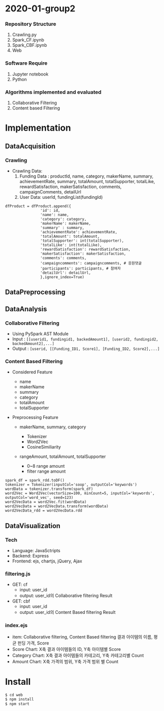 # 2020-01-group2

### Repository Structure
  1. Crawling.py
  2. Spark_CF.ipynb
  3. Spark_CBF.ipynb
  4. Web

### Software Require
  1. Jupyter notebook
  2. Python


### Algorithms implemented and evaluated
  1. Collaborative Filtering
  2. Content based Filtering


# Implementation

## DataAcquisition
 ### Crawling
- Crawling Data:
  1) Funding Data :  productId, name, category, makerName, summary, achievementRate, summary, totalAmount, totalSupporter, totalLike, rewardSatisfaction, makerSatisfaction, comments, campaignComments, detailUrl
  2) User Data: userId, fundingList(fundingId)


```
dfProduct = dfProduct.append({
                'id': id,
                'name': name,
                'category': category,
                'makerName': makerName,
                'summary' : summary,
                'achievementRate': achievementRate,
                'totalAmount': totalAmount,
                'totalSupporter': int(totalSupporter),
                'totalLike': int(totalLike),
                'rewardSatisfaction': rewardSatisfaction, 
                'makerSatisfaction': makerSatisfaction,
                'comments': comments,
                'campaigncomments': campaigncomments, # 응원댓글 
                'participants': participants, # 참여자
                'detailUrl': detailUrl,
                },ignore_index=True)
```



## DataPreprocessing


## DataAnalysis
### Collaborative Filtering
- Using PySpark AST Module
- Input : ```[[userid1, fundingid1, backedAmount1], [userid2, fundingid2, backedAmount2],...]```
- Output : 
```[userid, [[Funding_ID1, Score1], [Funding_ID2, Score2],...]```

### Content Based Filtering
- Considered Feature
  - name
  - makerName 
  - summary
  - category
  - totalAmount
  - totalSupporter

- Preprocessing Feature
  - makerName, summary, category
    - Tokenizer
    - Word2Vec
    - CosineSimiliarity

  - rangeAmount, totalAmount, totalSupporter
    - 0~8 range amount
    - filter range amount  

```
spark_df = spark_rdd.toDF()
tokenizer = Tokenizer(inputCol='soop', outputCol='keywords')
wordData = tokenizer.transform(spark_df)
word2Vec = Word2Vec(vectorSize=100, minCount=5, inputCol='keywords', outputCol='word_vec', seed=123)
word2VecData = word2Vec.fit(wordData)
word2VecData = word2VecData.transform(wordData)
word2VecData_rdd = word2VecData.rdd
```


## DataVisualization
### Tech
- Language: JavaSctripts
- Backend: Express
- Frontend: ejs, chartjs, jQuery, Ajax

### filtering.js
 - GET: cf
   - input: user_id
   - output: user_id의 Collaborative filtering Result
 - GET: cbf
   - input: user_id
   - output: user_id의 Content Based filtering Result

### index.ejs
 - item: Collaborative filtering, Content Based filtering 결과 아이템의 이름, 평균 펀딩 가격, Score
 - Score Chart: X축 결과 아이템들의 ID, Y축 아이템별 Score
 - Category Chart: X축 결과 아이템들의 카테고리, Y축 카테고리별 Count
 - Amount Chart: X축 가격의 범위, Y축 가격 범위 별 Count

# Install

```sh
$ cd web
$ npm install
$ npm start
```

